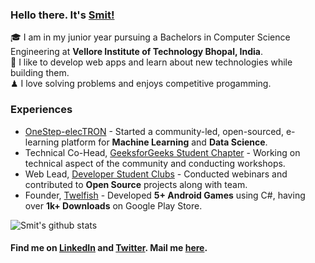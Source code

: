 ### Hello there. It's [Smit!](https://smitbarmase.github.io)

🎓 I am in my junior year pursuing a Bachelors in Computer Science Engineering at **Vellore Institute of Technology Bhopal, India**. </br>
🧪 I like to develop web apps and learn about new technologies while building them. </br>
♟ I love solving problems and enjoys competitive progamming. </br>

### Experiences

- [OneStep-elecTRON](https://github.com/OneStep-elecTRON/onestep-electron.github.io) - Started a community-led, open-sourced, e-learning platform for **Machine Learning** and **Data Science**.
- Technical Co-Head, [GeeksforGeeks Student Chapter](https://github.com/GeeksforGeeks-VIT-Bhopal/geeksforgeeks-vit-bhopal.github.io) - Working on technical aspect of the community and conducting workshops.
- Web Lead, [Developer Student Clubs](https://github.com/DSCVITBHOPAL/dscvitbhopal.github.io) - Conducted webinars and contributed to **Open Source** projects along with team.
- Founder, [Twelfish](https://play.google.com/store/apps/dev?id=8640212175044390799&hl=en_IN&gl=US) - Developed **5+ Android Games** using C#, having over **1k+ Downloads** on Google Play Store.

![Smit's github stats](https://github-readme-stats.vercel.app/api?username=smitbarmase&show_icons=true&hide_border=true)

#### Find me on <a href="https://www.linkedin.com/in/smitbarmase">LinkedIn</a> and  <a href="https://www.twitter.com/smitbarmase">Twitter</a>. Mail me <a href="mailto:smitbarmase@outlook.com">here</a>.
